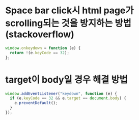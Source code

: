 # Space bar click시 html page가 scrolling되는 것을 방지하는 방법 (stackoverflow)

```js
window.onkeydown = function (e) {
  return !(e.keyCode == 32);
};
```

# target이 body일 경우 해결 방법

```js
window.addEventListener("keydown", function (e) {
  if (e.keyCode == 32 && e.target == document.body) {
    e.preventDefault();
  }
});
```
